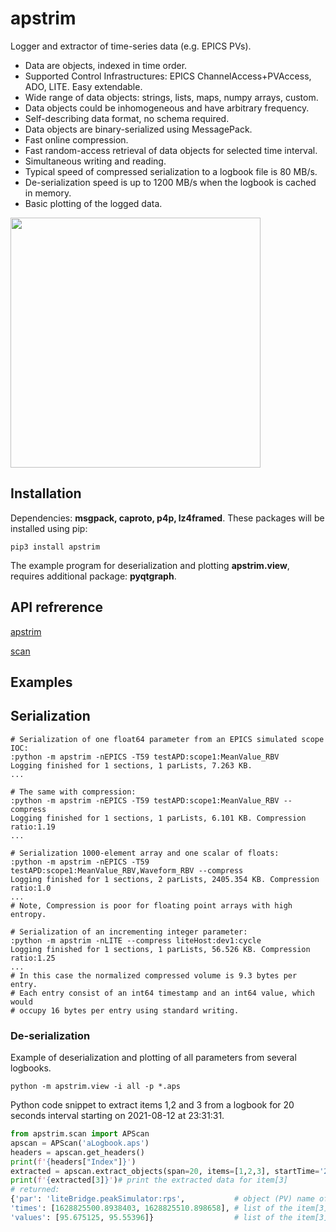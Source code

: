 # apstrim
Logger and extractor of time-series data (e.g. EPICS PVs).

- Data are objects, indexed in time order.
- Supported Control Infrastructures: EPICS ChannelAccess+PVAccess, ADO, LITE. Easy extendable.
- Wide range of data objects: strings, lists, maps, numpy arrays, custom.
- Data objects could be inhomogeneous and have arbitrary frequency.
- Self-describing data format, no schema required.
- Data objects are binary-serialized using MessagePack.
- Fast online compression.
- Fast random-access retrieval of data objects for selected time interval.
- Simultaneous writing and reading.
- Typical speed of compressed serialization to a logbook file is 80 MB/s.
- De-serialization speed is up to 1200 MB/s when the logbook is cached in memory.
- Basic plotting of the logged data.

<img src='/docs/apstrim_file_format.png' width='400'>

## Installation
Dependencies: **msgpack, caproto, p4p, lz4framed**. 
These packages will be installed using pip:

    pip3 install apstrim

The example program for deserialization and plotting **apstrim.view**,
requires additional package: **pyqtgraph**.

## API refrerence

[apstrim](https://htmlpreview.github.io/?https://github.com/ASukhanov/apstrim/blob/main/docs/apstrim.html)

[scan](https://htmlpreview.github.io/?https://github.com/ASukhanov/apstrim/blob/main/docs/scan.html)

## Examples

## Serialization

	# Serialization of one float64 parameter from an EPICS simulated scope IOC:
	:python -m apstrim -nEPICS -T59 testAPD:scope1:MeanValue_RBV
	Logging finished for 1 sections, 1 parLists, 7.263 KB.
	...

    # The same with compression:
	:python -m apstrim -nEPICS -T59 testAPD:scope1:MeanValue_RBV --compress
    Logging finished for 1 sections, 1 parLists, 6.101 KB. Compression ratio:1.19
	...

    # Serialization 1000-element array and one scalar of floats:
    :python -m apstrim -nEPICS -T59 testAPD:scope1:MeanValue_RBV,Waveform_RBV --compress
    Logging finished for 1 sections, 2 parLists, 2405.354 KB. Compression ratio:1.0
	...
	# Note, Compression is poor for floating point arrays with high entropy.

	# Serialization of an incrementing integer parameter:
	:python -m apstrim -nLITE --compress liteHost:dev1:cycle
    Logging finished for 1 sections, 1 parLists, 56.526 KB. Compression ratio:1.25
	...
	# In this case the normalized compressed volume is 9.3 bytes per entry.
	# Each entry consist of an int64 timestamp and an int64 value, which would 
	# occupy 16 bytes per entry using standard writing.

### De-serialization
Example of deserialization and plotting of all parameters from several logbooks.

    python -m apstrim.view -i all -p *.aps

Python code snippet to extract items 1,2 and 3 from a logbook
for 20 seconds interval starting on 2021-08-12 at 23:31:31.

```python
from apstrim.scan import APScan
apscan = APScan('aLogbook.aps')
headers = apscan.get_headers()
print(f'{headers["Index"]}')
extracted = apscan.extract_objects(span=20, items=[1,2,3], startTime='210812_233131')
print(f'{extracted[3]}')# print the extracted data for item[3]
# returned:
{'par': 'liteBridge.peakSimulator:rps',           # object (PV) name of the item[3]
'times': [1628825500.8938403, 1628825510.898658], # list of the item[3] timestamps
'values': [95.675125, 95.55396]}                  # list of the item[3] values
```

